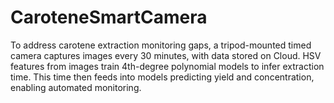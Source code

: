# CaroteneSmartCamera
To address carotene extraction monitoring gaps, a tripod-mounted timed camera captures images every 30 minutes, with data stored on Cloud. HSV features from images train 4th-degree polynomial models to infer extraction time. This time then feeds into models predicting yield and concentration, enabling automated monitoring.

